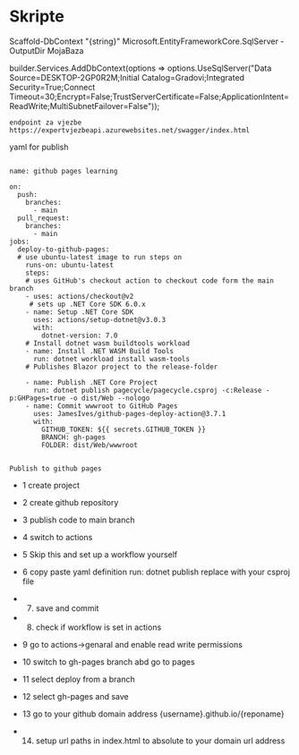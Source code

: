 # Skripte

Scaffold-DbContext "{string}" Microsoft.EntityFrameworkCore.SqlServer -OutputDir MojaBaza


builder.Services.AddDbContext<GradoviContext>(options =>
    options.UseSqlServer("Data Source=DESKTOP-2GP0R2M;Initial Catalog=Gradovi;Integrated Security=True;Connect Timeout=30;Encrypt=False;TrustServerCertificate=False;ApplicationIntent=ReadWrite;MultiSubnetFailover=False"));
    
    
    endpoint za vjezbe
    https://expertvjezbeapi.azurewebsites.net/swagger/index.html



yaml for publish
    
```
    
name: github pages learning

on:
  push:
    branches:
      - main
  pull_request:
    branches:
      - main
jobs:
  deploy-to-github-pages:
  # use ubuntu-latest image to run steps on
    runs-on: ubuntu-latest
    steps:
    # uses GitHub's checkout action to checkout code form the main branch
    - uses: actions/checkout@v2
     # sets up .NET Core SDK 6.0.x
    - name: Setup .NET Core SDK
      uses: actions/setup-dotnet@v3.0.3
      with:
        dotnet-version: 7.0
    # Install dotnet wasm buildtools workload
    - name: Install .NET WASM Build Tools
      run: dotnet workload install wasm-tools
    # Publishes Blazor project to the release-folder

    - name: Publish .NET Core Project
      run: dotnet publish pagecycle/pagecycle.csproj -c:Release -p:GHPages=true -o dist/Web --nologo
    - name: Commit wwwroot to GitHub Pages
      uses: JamesIves/github-pages-deploy-action@3.7.1
      with:
        GITHUB_TOKEN: ${{ secrets.GITHUB_TOKEN }}
        BRANCH: gh-pages
        FOLDER: dist/Web/wwwroot
    
```
    
    Publish to github pages
- 1 create project
- 2 create github repository
- 3 publish code to main branch
- 4 switch to actions
- 5 Skip this and set up a workflow yourself 
- 6 copy paste yaml definition
 run: dotnet publish replace with your csproj file
- 7. save and commit
- 8. check if workflow is set in actions
- 9 go to actions->genaral and enable read write permissions

- 10 switch to gh-pages branch abd go to pages
- 11 select deploy from a branch
- 12 select gh-pages and save
- 13 go to your github domain address {username}.github.io/{reponame}
- 14. setup url paths in index.html to absolute to your domain url address
